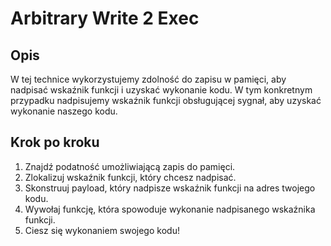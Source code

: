 # Arbitrary Write 2 Exec

## Opis

W tej technice wykorzystujemy zdolność do zapisu w pamięci, aby nadpisać wskaźnik funkcji i uzyskać wykonanie kodu. W tym konkretnym przypadku nadpisujemy wskaźnik funkcji obsługującej sygnał, aby uzyskać wykonanie naszego kodu.

## Krok po kroku

1. Znajdź podatność umożliwiającą zapis do pamięci.
2. Zlokalizuj wskaźnik funkcji, który chcesz nadpisać.
3. Skonstruuj payload, który nadpisze wskaźnik funkcji na adres twojego kodu.
4. Wywołaj funkcję, która spowoduje wykonanie nadpisanego wskaźnika funkcji.
5. Ciesz się wykonaniem swojego kodu!
